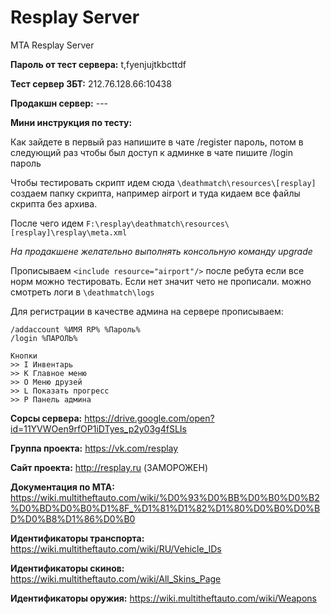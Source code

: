 # Resplay Server 

MTA Resplay Server

**Пароль от тест сервера:** t,fyenjujtkbcttdf

**Тест сервер ЗБТ:** 212.76.128.66:10438


**Продакшн сервер:** ---

**Мини инструкция по тесту:**

Как зайдете в первый раз напишите в чате /register пароль, потом в следующий раз чтобы был доступ к админке в чате пишите /login пароль

Чтобы тестировать скрипт идем сюда ```\deathmatch\resources\[resplay]``` создаем папку скрипта, например airport и туда кидаем все файлы скрипта без архива. 

После чего идем ```F:\resplay\deathmatch\resources\[resplay]\resplay\meta.xml```

*На продакшене желательно выполнять консольную команду upgrade*

Прописываем 
 ```<include resource="airport"/>```
после ребута если все норм можно тестировать. 
Если нет значит чето не прописали. можно смотреть логи в ```\deathmatch\logs```

Для регистрации в качестве админа на сервере прописываем:
```
/addaccount %ИМЯ RP% %Пароль%
/login %ПАРОЛЬ%
```

```
Кнопки
>> I Инвентарь
>> K Главное меню
>> O Меню друзей
>> L Показать прогресс
>> P Панель админа
```

**Сорсы сервера:** https://drive.google.com/open?id=11YVWOen9rfOP1iDTyes_p2y03g4fSLIs

**Группа проекта:** https://vk.com/resplay

**Сайт проекта:** http://resplay.ru (ЗАМОРОЖЕН)

**Документация по MTA:** https://wiki.multitheftauto.com/wiki/%D0%93%D0%BB%D0%B0%D0%B2%D0%BD%D0%B0%D1%8F_%D1%81%D1%82%D1%80%D0%B0%D0%BD%D0%B8%D1%86%D0%B0

**Идентификаторы транспорта:**
https://wiki.multitheftauto.com/wiki/RU/Vehicle_IDs

**Идентификаторы скинов:**
https://wiki.multitheftauto.com/wiki/All_Skins_Page

**Идентификаторы оружия:**
https://wiki.multitheftauto.com/wiki/Weapons
